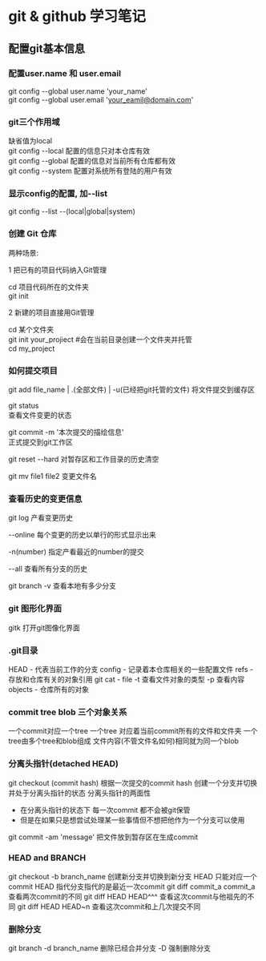 # git & github 学习笔记

## 配置git基本信息

### 配置user.name 和 user.email   

git config --global user.name 'your_name'  
git config --global user.email   'your_eamil@domain.com'  

### git三个作用域
缺省值为local  
git config --local  配置的信息只对本仓库有效    
git config --global 配置的信息对当前所有仓库都有效    
git config --system 配置对系统所有登陆的用户有效  

### 显示config的配置, 加--list
git config --list --(local|global|system)  

### 创建 Git 仓库

两种场景:  

1  把已有的项目代码纳入Git管理  

cd 项目代码所在的文件夹  
git init  

2 新建的项目直接用Git管理  

cd 某个文件夹  
git init your_projiect #会在当前目录创建一个文件夹并托管   
cd my_project   

### 如何提交项目

git add file_name | .(全部文件)  | -u(已经把git托管的文件)
将文件提交到缓存区

git status  
查看文件变更的状态 

git commit -m '本次提交的描绘信息'   
正式提交到git工作区 

git reset --hard 
对暂存区和工作目录的历史清空    

git mv file1 file2
变更文件名  

### 查看历史的变更信息  

git log 产看变更历史  

--online 每个变更的历史以单行的形式显示出来  

-n(number) 指定产看最近的number的提交  

--all 查看所有分支的历史

git branch -v 查看本地有多少分支  

### git 图形化界面
gitk 打开git图像化界面

### .git目录

HEAD - 代表当前工作的分支
config -  记录着本仓库相关的一些配置文件
refs - 存放和仓库有关的对象引用
git cat - file -t  查看文件对象的类型
               -p  查看内容
objects - 仓库所有的对象

### commit tree blob 三个对象关系
一个commit对应一个tree
一个tree 对应着当前commit所有的文件和文件夹
一个tree由多个tree和blob组成
文件内容(不管文件名如何)相同就为同一个blob

### 分离头指针(detached HEAD)
git checkout (commit hash) 根据一次提交的commit hash 创建一个分支并切换 并处于分离头指针的状态
分离头指针的两面性
- 在分离头指针的状态下 每一次commit 都不会被git保管
- 但是在如果只是想尝试处理某一些事情但不想把他作为一个分支可以使用

git commit -am 'message' 把文件放到暂存区在生成commit


### HEAD and BRANCH
git checkout -b branch_name 创建新分支并切换到新分支
HEAD 只能对应一个commit 
HEAD 指代分支指代的是最近一次commit
git diff commit_a commit_a 查看两次commit的不同
git diff HEAD HEAD^^^ 查看这次commit与他祖先的不同
git diff HEAD HEAD~n 查看这次commit和上几次提交不同

### 删除分支

git branch -d branch_name 删除已经合并分支
           -D 强制删除分支




